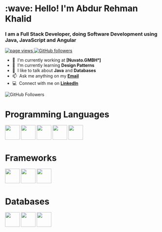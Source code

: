 <h1 align="left">:wave: Hello! I'm Abdur Rehman Khalid</h1>
<h3 align="left">I am a Full Stack Developer, doing Software Development using Java, JavaScript and Angular</h3>
<p align="left">
      <a href="https://github.com/AbdurRKhalid">
            <img src="https://komarev.com/ghpvc/?username=AbdurRKhalid" alt="page views" />
      </a>
        <a href="https://github.com/AbdurRKhalid?tab=followers">
            <img alt="GitHub followers" src="https://img.shields.io/github/followers/AbdurRKhalid?color=green&logo=github">
        </a>
</p>
<!-- ![Abdur Rehman Kahlid GitHub stats]() -->

- :office: &nbsp;I'm currently working at **[Nuvato.GMBH°]**
- :seedling: &nbsp;I’m currently learning **Design Patterns**
- :speech_balloon: &nbsp;I like to talk about **Java** and **Databases**
- :mailbox: &nbsp;Ask me anything on my **[Email](abdur.r.khalid@gmail.com)**
- :computer: &nbsp;Connect with me on **[LinkedIn](https://www.linkedin.com/in/abdur-r-khalid/)**

<div align="left">
    <img alt="GitHub Followers" src="https://github-readme-stats.vercel.app/api?username=AbdurRKhalid&count_private=true&show_icons=true&theme=radical">
</div>
<h1 align="left">Programming Languages</h1>
<a><img src="https://cdn.jsdelivr.net/gh/devicons/devicon/icons/java/java-original-wordmark.svg" width="48" height="48"/></a>
<a><img src="https://cdn.jsdelivr.net/gh/devicons/devicon/icons/javascript/javascript-original.svg" width="48" height="48"/></a>
<a><img src="https://cdn.jsdelivr.net/gh/devicons/devicon/icons/typescript/typescript-original.svg" width="48" height="48"/></a>
<a><img src="https://cdn.jsdelivr.net/gh/devicons/devicon/icons/c/c-original.svg" width="48" height="48"/></a>
<a><img src="https://cdn.jsdelivr.net/gh/devicons/devicon/icons/python/python-original-wordmark.svg" width="48" height="48"/></a>
<h1 align="left">Frameworks</h1>
<a><img src="https://cdn.jsdelivr.net/gh/devicons/devicon/icons/angularjs/angularjs-plain.svg" width="48" height="48"/></a>
<a><img src="https://cdn.jsdelivr.net/gh/devicons/devicon/icons/spring/spring-original-wordmark.svg" width="48" height="48"/></a>
<a><img src="https://cdn.jsdelivr.net/gh/devicons/devicon/icons/nodejs/nodejs-original.svg" width="48" height="48"/></a>
<h1 align="left">Databases</h1>
<a><img src="https://cdn.jsdelivr.net/gh/devicons/devicon/icons/mysql/mysql-original-wordmark.svg" width="48" height="48"/></a>
<a><img src="https://cdn.jsdelivr.net/gh/devicons/devicon/icons/postgresql/postgresql-original-wordmark.svg" width="48" height="48"/></a>
<a><img src="https://cdn.jsdelivr.net/gh/devicons/devicon/icons/mongodb/mongodb-original-wordmark.svg" width="48" height="48"></a>
